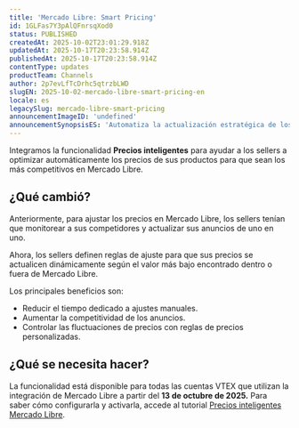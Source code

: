 ```yaml
---
title: 'Mercado Libre: Smart Pricing'
id: 1GLFas7Y3pAlQFnrsqXod0
status: PUBLISHED
createdAt: 2025-10-02T23:01:29.918Z
updatedAt: 2025-10-17T20:23:58.914Z
publishedAt: 2025-10-17T20:23:58.914Z
contentType: updates
productTeam: Channels
author: 2p7evLfTcDrhc5qtrzbLWD
slugEN: 2025-10-02-mercado-libre-smart-pricing-en
locale: es
legacySlug: mercado-libre-smart-pricing
announcementImageID: 'undefined'
announcementSynopsisES: 'Automatiza la actualización estratégica de los precios de los productos de tu tienda con Precios inteligentes.'
---
```


Integramos la funcionalidad **Precios inteligentes** para ayudar a los sellers a optimizar automáticamente los precios de sus productos para que sean los más competitivos en Mercado Libre.

## ¿Qué cambió?

Anteriormente, para ajustar los precios en Mercado Libre, los sellers tenían que monitorear a sus competidores y actualizar sus anuncios de uno en uno.

Ahora, los sellers  definen reglas de ajuste para que sus precios se actualicen dinámicamente según el valor más bajo encontrado dentro o fuera de Mercado Libre.

Los principales beneficios son:
- Reducir el tiempo dedicado a ajustes manuales.  
- Aumentar la competitividad de los anuncios.  
- Controlar las fluctuaciones de precios con reglas de precios personalizadas.  

## ¿Qué se necesita hacer?

La funcionalidad está disponible para todas las cuentas VTEX que utilizan la integración de Mercado Libre a partir del **13 de octubre de 2025.** Para saber cómo configurarla y activarla, accede al tutorial [Precios inteligentes Mercado Libre](/es/tutorial/precificacao-inteligente-mercado-livre--3J8t9EFFaaxmOloOqzU5Hz).

